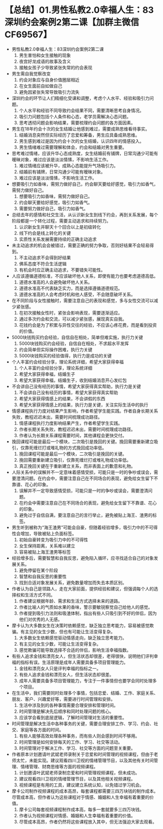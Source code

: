 # 【总结】01.男性私教2.0幸福人生：83深圳约会案例2第二课【加群主微信CF69567】

-   男性私教2.0幸福人生：83深圳约会案例2第二课
    1.  男生害怕和女生接触的现象
    2.  夜宫好龙成语的故事及含义
    3.  接触女孩子少导致紧张失常的约会表现
-   男生需自我觉察改变
    1.  约会对象应与自身价值圈层相近
    2.  在女生面前自如做自己
    3.  避免因紧张失常导致吸引力流失
-   深圳约会的环节让人们精细化受课和调整，考虑个人水平、经验和吸引力问题。
    1.  个人水平和经验不同导致约会结果不同，需要清晰思考自身情况。
    2.  吸引力问题包括个人条件和心态，老学员需解决心态问题。
    3.  思考透彻问题会影响结果，需要梳理约会问题的各方面因素。
-   男生在18年约会十次的女生结婚让他感到难过，需要成熟思维看待事实。
    1.  结婚消息突然但实际经历了恋爱和筹备，男生应具备成熟思维。
    2.  男生感到难过是因为约会十次的女生结婚，认识四年的情感投入。
    3.  男生情绪难过需要理解和体会，约会和结婚对男生重要。
-   思考难过情绪，应该升华心态成熟度，女生结婚前有铺牌，日常沟通少可能有暧昧对象，难过应该是淡淡情愫，不影响生活工作。
    1.  难过情绪应该被升华，成熟心态能提升气场吸引力。
    2.  结婚前有铺牌，日常沟通少可能有暧昧对象。
    3.  难过应该是淡淡情愫，不影响生活工作。
-   想要吸引力如香味，需努力做好自己，约会聊天要给好感觉，吸引力如香气，需努力做好自己。
    1.  想要吸引力如香味，需努力做好自己。
    2.  约会聊天要给好感觉，吸引力如香气。
    3.  需要努力做好自己，吸引力如香气。
-   总结去年的感情和社交生活，从认识新女生到线下约会，再到关系发展，每个阶段都是一个转化过程，需要主动追求和持续努力。
    1.  认识新女生并聊天十个回合以上是初级转化
    2.  线下约会是线上转化的关键
    3.  实质性关系发展需要持续的正确主动追求
-   未主动追求的机会会被错过，需要正确的努力争取，否则好结果不会轻易得到。
    1.  不主动追求不会得到好结果
    2.  佛系态度不符合生活逻辑
    3.  有机会时应正确主动追求，不要错失可能性。
-   人应该遵循道德标准，不应该破坏他人关系，即使有能力也要考虑道德高低。
    1.  道德水准高的人会避免破坏他人关系。
    2.  道德水准高不代表缺乏实力，而是选择遵循道德规范。
    3.  道德水准高的人会考虑时机和他人感受，不会随意破坏关系。
-   在不同阶段与女性接触时，需要注意自己的表现和感觉，多与女性交流可以减少紧张感。
    1.  在初次接触女性时，紧张会影响表现，需要逐渐适应。
    2.  通过多次约会和交流，可以减少紧张感，展现真实自我。
    3.  花钱约会是为了积累与异性交往的经验，不应该心疼花费，而是看到投资的价值。
-   5000块钱购买约会经验，自信自在相处，简单但难实施，执行力关键
    1.  5000块钱购买约会经验，自信自在相处，不求超水平发挥
    2.  约会简单但实际操作困难，执行力关键
    3.  5000块钱购买的经验值得，执行力是成功的关键
-   个人丰富约会经验分享，理论系统详细，希望大家获得幸福
    1.  个人丰富约会经验分享，理论系统详细
    2.  希望大家获得幸福，结婚生子
    3.  希望大家获得幸福，结婚生子，收到结婚消息开心发红包
-   不会讲自己没有经历的事情，希望大家获得真实帮助，执行力是关键
    1.  不会讲自己没有经历的事情，希望大家获得真实帮助
    2.  希望大家获得情感上的结果，不会讲假的东西
    3.  希望大家获得情感上的结果，执行力是关键，关注实际生活中的执行
-   情感课程执行力度对结果产生影响，作者希望学生能实践。作者自身长期关系失败，教程迟迟未出，需要时间梳理成功路径。
    1.  情感课程执行力度影响结果产生，作者希望学生实践。
    2.  作者长期关系失败，教程迟迟未出，需要时间梳理成功路径。
    3.  作者认为长期关系课程需要时间，其他课程会更快交付。
-   挽回课程可能是最后一个模块，二次吸引是挽回的关键。挽回需要重新建立吸引，仅靠死缠烂打或堆礼物的方式挽回成功率低。
    1.  挽回课程可能是最后一个模块，二次吸引是挽回的关键。
    2.  挽回需要重新建立吸引，仅靠死缠烂打或堆礼物成功率低。
    3.  真正挽回关键在于重新建立关系，而非表面上的歉意和礼物。
-   人际关系中的误解并不一定意味着感情受损，可能只是一时的争吵或误会，需要澄清问题。在约会中，需要注意自己在不同场合的表现，避免给女生留下不靠谱、花心的印象。
    1.  误解并不一定导致感情受损，可能只是一时的争吵或误会，需要澄清问题。
    2.  在约会中需要注意自己在不同场合的表现，避免给女生留下不靠谱、花心的印象。
    3.  避免过于自信自满，要注意自己的言行举止，避免被贴上海王、渣男的标签。
-   男生听到被称为“海王渣男”可能会自豪，但随着经验增多，吸引力中的不可得性会增加，导致被贴上负面标签。
    1.  初始自豪转变为吸引力中的不可得性
    2.  女生保持距离，关系难以建立
    3.  容易被贴上海王渣男等标签
-   经验增多后，需要智慧和自我反思，避免陷入循环，应寻找适合自己的对象发展关系。
    1.  避免停留在某个阶段
    2.  智慧和自我反思的重要性
    3.  找到合适对象发展关系，避免数量增加而失去本质区别。
-   作者认为自己是领路人，走在大家前面，提供经验和建议，但强调每个人的选择权和生活方式不同。
    1.  作者建议根据年龄、需求和生活方式选择未来的道路。
    2.  作者比喻人的气质如水果的香味，警示要敏锐察觉自己给他人的感觉。
    3.  作者提到吸引力法则和吸渣体制，指出有些人只吸引到不好的伴侣，因为他们对优秀的人无感。
-   摩卡认为大多数女生在决策时依赖感觉，缺乏独立思考能力，容易被感觉欺骗。有主见的女生少数，但也有可能让生活变得复杂。
    1.  大多数女生依赖感觉驱动情感走向，缺乏独立思考能力。
    2.  有主见的女生少数，可能让生活变得复杂。
    3.  感觉欺骗可能导致选择不合适的伴侣，影响生活幸福指数。
-   有些人追求金钱和漂亮女人，但生活状态却很差，老得很快，说明他们评判幸福的指标有误。生活原理是成年人需要具备多项目管理能力。
    1.  金钱和漂亮女人只是评判幸福的指标之一。
    2.  有些人追求金钱和漂亮女人，但生活状态却很差。
    3.  成年人需要具备多项目管理能力，专注于一件事情但也要学会同时处理多个项目。
-   在生活中，我们需要同时处理多个事情，包括恋爱、结婚、工作、家庭关系、朋友、客户、兴趣爱好等，需要进行时间管理和安排。
    1.  生活中涉及到的各种事情需要合理安排和管理时间。
    2.  时间管理是解决先后顺序和同时处理问题的核心。
    3.  应该学会看到底层逻辑，了解时间管理对生活的重要性。
-   时间管理是解决生活中各种事务的关键，需要合理安排工作、学习、约会、社交、家庭等各方面的时间。
    1.  有些人能够高效处理各种事务，而有些人则会感到时间不够用。
    2.  时间管理是如何安排每天的工作、学习、社交等活动。
    3.  时间管理对于解决工作、学习、社交等方面的问题至关重要。
-   作者原本计划邀请叶武斌老师录制关于恋爱和时间管理的视频课程，但由于老师太忙，未能实现。建议观看四川卫视的情绪管理节目，以及其他有关时间管理、情绪管理、财商思维等方面的视频课程。
    1.  计划邀请叶武斌老师录制恋爱和时间管理视频课程，但未成功。
    2.  建议观看四川卫视的情绪管理节目，以及其他相关视频课程。
    3.  视频课程是有用的工具，建议建立系统认知，以免错过学习机会。
-   摩卡公司制作视频课程的成本高昂，每套课程都需要三四万块钱的制作成本。尽管成本高，但作者认为这些课程对于情感、婚姻和人生幸福有着重要的价值。
    1.  摩卡公司每套视频课程制作成本高，每多一套就要多三四万块钱。
    2.  作者认为视频课程对情感、婚姻和人生幸福有着重要的价值。
    3.  尽管成本高昂，作者仍然将这些课程放入其中，但无法强迫大家去观看。